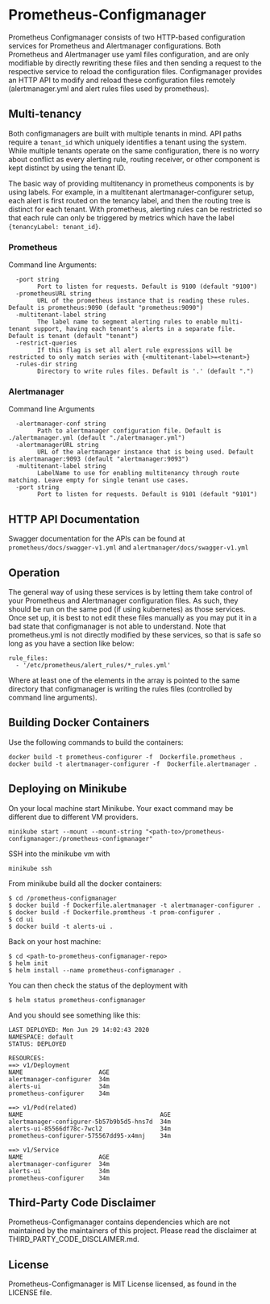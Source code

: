 # Prometheus-Configmanager

Prometheus Configmanager consists of two HTTP-based configuration services for Prometheus and Alertmanager configurations. Both Prometheus and Alertmanager use yaml files configuration, and are only modifiable by directly rewriting these files and then sending a request to the respective service to reload the configuration files. Configmanager provides an HTTP API to modify and reload these configuration files remotely (alertmanager.yml and alert rules files used by prometheus).

## Multi-tenancy

Both configmanagers are built with multiple tenants in mind. API paths require a `tenant_id` which uniquely identifies a tenant using the system. While multiple tenants operate on the same configuration, there is no worry about conflict as every alerting rule, routing receiver, or other component is kept distinct by using the tenant ID.

The basic way of providing multitenancy in prometheus components is by using labels. For example, in a multitenant alertmanager-configurer setup, each alert is first routed on the tenancy label, and then the routing tree is distinct for each tenant. With prometheus, alerting rules can be restricted so that each rule can only be triggered by metrics which have the label `{tenancyLabel: tenant_id}`.

### Prometheus

Command line Arguments:
```
  -port string
        Port to listen for requests. Default is 9100 (default "9100")
  -prometheusURL string
        URL of the prometheus instance that is reading these rules. Default is prometheus:9090 (default "prometheus:9090")
  -multitenant-label string
        The label name to segment alerting rules to enable multi-tenant support, having each tenant's alerts in a separate file. Default is tenant (default "tenant")
  -restrict-queries
        If this flag is set all alert rule expressions will be restricted to only match series with {<multitenant-label>=<tenant>}
  -rules-dir string
        Directory to write rules files. Default is '.' (default ".")
```

### Alertmanager

Command line Arguments
```
  -alertmanager-conf string
        Path to alertmanager configuration file. Default is ./alertmanager.yml (default "./alertmanager.yml")
  -alertmanagerURL string
        URL of the alertmanager instance that is being used. Default is alertmanager:9093 (default "alertmanager:9093")
  -multitenant-label string
        LabelName to use for enabling multitenancy through route matching. Leave empty for single tenant use cases.
  -port string
        Port to listen for requests. Default is 9101 (default "9101")
```


## HTTP API Documentation

Swagger documentation for the APIs can be found at `prometheus/docs/swagger-v1.yml` and `alertmanager/docs/swagger-v1.yml`

## Operation

The general way of using these services is by letting them take control of your Prometheus and Alertmanager configuration files. As such, they should be run on the same pod (if using kubernetes) as those services. Once set up, it is best to not edit these files manually as you may put it in a bad state that configmanager is not able to understand. Note that prometheus.yml is not directly modified by these services, so that is safe so long as you have a section like below:

```
rule_files:
  - '/etc/prometheus/alert_rules/*_rules.yml'
```

Where at least one of the elements in the array is pointed to the same directory that configmanager is writing the rules files (controlled by command line arguments).


## Building Docker Containers

Use the following commands to build the containers:
```
docker build -t prometheus-configurer -f  Dockerfile.prometheus .
docker build -t alertmanager-configurer -f  Dockerfile.alertmanager .
```

## Deploying on Minikube

On your local machine start Minikube. Your exact command may be different due to different VM providers.
```
minikube start --mount --mount-string "<path-to>/prometheus-configmanager:/prometheus-configmanager"
```

SSH into the minikube vm with
```
minikube ssh
```
From minikube build all the docker containers:
```
$ cd /prometheus-configmanager
$ docker build -f Dockerfile.alertmanager -t alertmanager-configurer .
$ docker build -f Dockerfile.promtheus -t prom-configurer .
$ cd ui
$ docker build -t alerts-ui .
```
Back on your host machine:
```
$ cd <path-to-prometheus-configmanager-repo>
$ helm init
$ helm install --name prometheus-configmanager .
```
You can then check the status of the deployment with
```
$ helm status prometheus-configmanager
```
And you should see something like this:
```
LAST DEPLOYED: Mon Jun 29 14:02:43 2020
NAMESPACE: default
STATUS: DEPLOYED

RESOURCES:
==> v1/Deployment
NAME                     AGE
alertmanager-configurer  34m
alerts-ui                34m
prometheus-configurer    34m

==> v1/Pod(related)
NAME                                      AGE
alertmanager-configurer-5b57b9b5d5-hns7d  34m
alerts-ui-85566df78c-7wcl2                34m
prometheus-configurer-575567dd95-x4mnj    34m

==> v1/Service
NAME                     AGE
alertmanager-configurer  34m
alerts-ui                34m
prometheus-configurer    34m
```

## Third-Party Code Disclaimer
Prometheus-Configmanager contains dependencies which are not maintained by the maintainers of this project. Please read the disclaimer at THIRD_PARTY_CODE_DISCLAIMER.md.

## License

Prometheus-Configmanager is MIT License licensed, as found in the LICENSE file.
